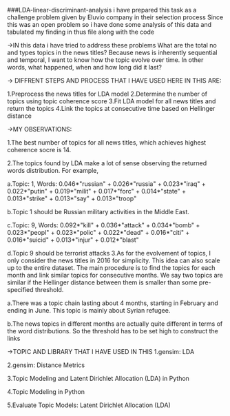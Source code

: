 ###LDA-linear-discriminant-analysis
i have prepared this task as a challenge problem given by Eluvio company in their selection process
Since this was an open problem so i have done some analysis of this data and tabulated my finding in thus file along with the code 

->IN this data i have tried to address these problems
What are the total no and types topics in the news titles?
Because news is inherently sequential and temporal, I want to know how the topic evolve over time. In other words, what happened, when and how long did it last?

-> DIFFRENT STEPS AND PROCESS THAT I HAVE USED HERE IN THIS ARE:

1.Preprocess the news titles for LDA model
2.Determine the number of topics using topic coherence score
3.Fit LDA model for all news titles and return the topics
4.Link the topics at consecutive time based on Hellinger distance

->MY OBSERVATIONS:

1.The best number of topics for all news titles, which achieves highest coherence socre is 14.

2.The topics found by LDA make a lot of sense observing the returned words distribution. For example,

  a.Topic: 1, Words: 0.046*"russian" + 0.026*"russia" + 0.023*"iraq" + 0.022*"putin" + 0.019*"milit" + 0.017*"forc" + 0.014*"state" + 0.013*"strike" + 0.013*"say" + 0.013*"troop"

  b.Topic 1 should be Russian military activities in the Middle East.

  c.Topic: 9, Words: 0.092*"kill" + 0.036*"attack" + 0.034*"bomb" + 0.023*"peopl" + 0.023*"polic" + 0.022*"dead" + 0.016*"citi" + 0.016*"suicid" + 0.013*"injur" + 0.012*"blast"

  d.Topic 9 should be terrorist attacks
3.As for the evolvement of topics, I only consider the news titles in 2016 for simplicity. This idea can also scale up to the entire dataset. The main procedure is to find the topics for each month and link similar topics for consecutive months. We say two topics are similar if the Hellinger distance between them is smaller than some pre-specified threshold.

  a.There was a topic chain lasting about 4 months, starting in February and ending in June. This topic is mainly about Syrian refugee.

  b.The news topics in different months are actually quite different in terms of the word distributions. So the threshold has to be set high to construct the links
 
 
->TOPIC  AND LIBRARY THAT I HAVE USED IN THIS 
1.gensim: LDA

2.gensim: Distance Metrics

3.Topic Modeling and Latent Dirichlet Allocation (LDA) in Python

4.Topic Modeling in Python

5.Evaluate Topic Models: Latent Dirichlet Allocation (LDA)


